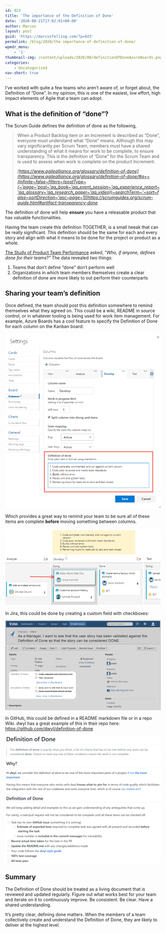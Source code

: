 ```yaml
---
id: 923
title: 'The importance of the Definition of Done'
date: '2020-08-21T17:02:01+00:00'
author: Marcus
layout: post
guid: 'https://marcusfelling.com/?p=923'
permalink: /blog/2020/the-importance-of-definition-of-done/
wpmdr_menu:
    - '1'
thumbnail-img: /content/uploads/2020/08/definitionOfDoneAzureBoards.png
categories:
    - Uncategorized
nav-short: true
---
```



I’ve worked with quite a few teams who aren’t aware of, or forget about, the Definition of “Done”. In my opinion, this is one of the easiest, low effort, high impact elements of Agile that a team can adopt.

## What is the definition of “done”?

The Scrum Guide defines the definition of done as the following,

> When a Product Backlog item or an Increment is described as “Done”, everyone must understand what “Done” means. Although this may vary significantly per Scrum Team, members must have a shared understanding of what it means for work to be complete, to ensure transparency. This is the definition of “Done” for the Scrum Team and is used to assess when work is complete on the product Increment.
> 
> <cite>[https://www.agilealliance.org/glossary/definition-of-done](https://www.agilealliance.org/glossary/definition-of-done/#q=~(infinite~false~filters~(postType~(~'page~'post~'aa_book~'aa_event_session~'aa_experience_report~'aa_glossary~'aa_research_paper~'aa_video))~searchTerm~'~sort~false~sortDirection~'asc~page~1))<https://scrumguides.org/scrum-guide.html#artifact-transparency-done></cite>

The definition of done will help **ensure** you have a releasable product that has valuable functionalities.

Having the team create this definition TOGETHER, is a small tweak that can be really significant. This definition should be the same for each and every story and align with what it means to be done for the project or product as a whole.

[The Study of Product Team Performance](https://actuationconsulting.com/study-product-team-performance/) asked, “*Who, if anyone, defines done for their teams*?” The data revealed two things:

1. Teams that don’t define “done” don’t perform well
2. Organizations in which team members themselves create a clear definition of done are more likely to out perform their counterparts

## Sharing your team’s definition

Once defined, the team should post this definition somewhere to remind themselves what they agreed on. This could be a wiki, README in source control, or in whatever tooling is being used for work item management. For example, Azure Boards has a cool feature to specify the Definition of Done for each column on the Kanban board:

![](/content/uploads/2020/08/definition-of-done-defined.png)

Which provides a great way to remind your team to be sure all of these items are complete **before** moving something between columns.

![](/content/uploads/2020/08/move-doing-done-dod-develop.png)

In Jira, this could be done by creating a custom field with checkboxes:

![](/content/uploads/2020/08/jira-definition-of-done.png)

In GitHub, this could be defined in a README markdown file or in a repo Wiki. dwyl has a great example of this in their repo here: <https://github.com/dwyl/definition-of-done>

![](/content/uploads/2020/08/dwyl-definition-of-done-1024x840.png)

## Summary

The Definition of Done should be treated as a living document that is reviewed and updated regularly. Figure out what works best for your team and iterate on it to continuously improve. Be consistent. Be clear. Have a shared understanding.

It’s pretty clear, defining done matters. When the members of a team collectively create and understand the Definition of Done, they are likely to deliver at the highest level.